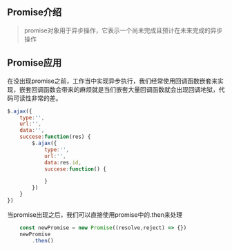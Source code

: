 ## Promise介绍
>   promise对象用于异步操作，它表示一个尚未完成且预计在未来完成的异步操作

## Promise应用

在没出现promise之前，工作当中实现异步执行，我们经常使用回调函数嵌套来实现，嵌套回调函数会带来的麻烦就是当们嵌套大量回调函数就会出现回调地狱，代码可读性非常的差。
    
```js
$.ajax({
    type:'',
    url:'',
    data:'',
    succese:function(res) {
        $.ajax({
            type:'',
            url:'',
            data:res.id,
            succese:function() {

            }
        })
    }
})
```
    
当promise出现之后，我们可以直接使用promise中的.then来处理

```js
    const newPromise = new Promise((resolve,reject) => {})
    newPromise
        .then()
```
